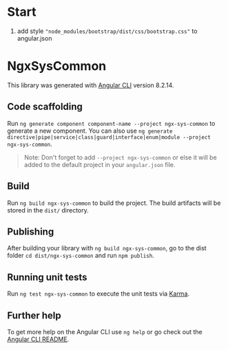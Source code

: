 # Start

1. add style 
`"node_modules/bootstrap/dist/css/bootstrap.css"` to angular.json

# NgxSysCommon

This library was generated with [Angular CLI](https://github.com/angular/angular-cli) version 8.2.14.

## Code scaffolding

Run `ng generate component component-name --project ngx-sys-common` to generate a new component. You can also use `ng generate directive|pipe|service|class|guard|interface|enum|module --project ngx-sys-common`.
> Note: Don't forget to add `--project ngx-sys-common` or else it will be added to the default project in your `angular.json` file. 

## Build

Run `ng build ngx-sys-common` to build the project. The build artifacts will be stored in the `dist/` directory.

## Publishing

After building your library with `ng build ngx-sys-common`, go to the dist folder `cd dist/ngx-sys-common` and run `npm publish`.

## Running unit tests

Run `ng test ngx-sys-common` to execute the unit tests via [Karma](https://karma-runner.github.io).

## Further help

To get more help on the Angular CLI use `ng help` or go check out the [Angular CLI README](https://github.com/angular/angular-cli/blob/master/README.md).
